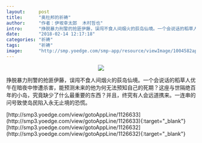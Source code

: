 ```yaml
---
layout:     post
title:      "奥杜邦的祈祷"
author:     "作者：伊坂幸太郎  木村哲也"
intro:      "挣脱暴力刑警的抢匪伊藤，误闯不食人间烟火的荻岛仙境。一个会说话的稻草人优午在暗夜中惨遭杀害，能预测未来的他为何无法预知自己的死期？这座与世隔绝百年的小岛，究竟缺少了什么最重要的东西？并且，终究有人会远道携来。一连串的问号致使岛民陷入永无止境的恐慌。"
date:       "2018-02-14 12:17:18"
categories: "祈祷"
tags:       "祈祷"
image:      "http://smp.yoedge.com/smp-app/resource/viewImage/1004582appline.png"
---
```

<div style="text-align: center">
<p><img src="http://smp.yoedge.com/smp-app/resource/viewImage/1004582appline.png"/></p>
</div>
<p class="post-meta">
<span>挣脱暴力刑警的抢匪伊藤，误闯不食人间烟火的荻岛仙境。一个会说话的稻草人优午在暗夜中惨遭杀害，能预测未来的他为何无法预知自己的死期？这座与世隔绝百年的小岛，究竟缺少了什么最重要的东西？并且，终究有人会远道携来。一连串的问号致使岛民陷入永无止境的恐慌。</span>
</p>
[http://smp3.yoedge.com/view/gotoAppLine/1126633](http://smp3.yoedge.com/view/gotoAppLine/1126633){:target="_blank"}
[http://smp3.yoedge.com/view/gotoAppLine/1126632](http://smp3.yoedge.com/view/gotoAppLine/1126632){:target="_blank"}


